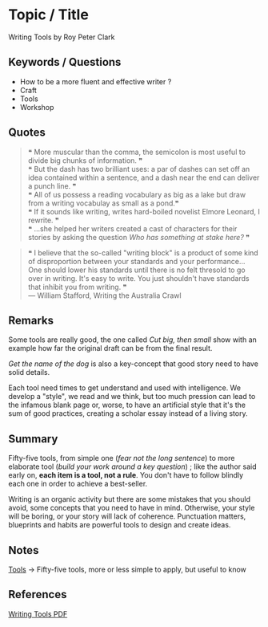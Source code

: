 # Topic / Title

Writing Tools by Roy Peter Clark

## Keywords / Questions

* How to be a more fluent and effective writer ?
* Craft
* Tools
* Workshop

## Quotes

> ❝ More muscular than the comma, the semicolon is most useful to divide big chunks of information. ❞    
> ❝ But the dash has two brilliant uses: a par of dashes can set off an idea contained within a sentence, and a dash near the end can deliver a punch line. ❞    
> ❝ All of us possess a reading vocabulary as big as a lake but draw from a writing vocabulay as small as a pond.❞    
> ❝ If it sounds like writing, writes hard-boiled novelist Elmore Leonard, I rewrite. ❞   
> ❝ ...she helped her writers created a cast of characters for their stories by asking the question *Who has something at stake here?*  ❞ 


> ❝ I believe that the so-called "writing block" is a product of some kind of disproportion between your standards and your performance... One should lower his standards until there is no felt thresold to go over in writing. It's easy to write. You just shouldn't have standards that inhibit you from writing. ❞  
> — William Stafford, Writing the Australia Crawl

## Remarks

Some tools are really good, the one called *Cut big, then small* show with an example how far the original draft can be from the final result. 

*Get the name of the dog* is also a key-concept that good story need to have solid details.

Each tool need times to get understand and used with intelligence. We develop a "style", we read and we think, but too much pression can lead to the infamous blank page or, worse, to have an artificial style that it's the sum of good practices, creating a scholar essay instead of a living story.


## Summary

Fifty-five tools, from simple one (*fear not the long sentence*) to more elaborate tool (*build your work around a key question*) ; like the author said early on, **each item is a tool, not a rule**. You don't have to follow blindly each one in order to achieve a best-seller. 


Writing is an organic activity but there are some mistakes that you should avoid, some concepts that you need to have in mind. Otherwise, your style will be boring, or your story will lack of coherence. Punctuation matters, blueprints and habits are powerful tools to design and create ideas.

## Notes

[Tools](https://github.com/MidnightCitizen/knowledge/blob/master/writing/fifty_five_tools.md) -> Fifty-five tools, more or less simple to apply, but useful to know

## References

[Writing Tools PDF](https://dcripe.files.wordpress.com/2014/06/50-writing-tools.pdf)